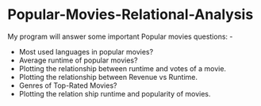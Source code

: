 # Popular-Movies-Relational-Analysis

My program will answer some important Popular movies questions: -
- Most used languages in popular movies?
- Average runtime of popular movies?
- Plotting the relationship between runtime and votes of a movie.
- Plotting the relationship between Revenue vs Runtime.
- Genres of Top-Rated Movies?
- Plotting the relation ship runtime and popularity of movies.

